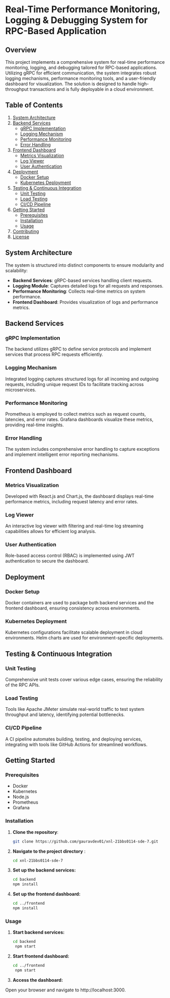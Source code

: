 # Real-Time Performance Monitoring, Logging & Debugging System for RPC-Based Application

## Overview

This project implements a comprehensive system for real-time performance monitoring, logging, and debugging tailored for RPC-based applications. Utilizing gRPC for efficient communication, the system integrates robust logging mechanisms, performance monitoring tools, and a user-friendly dashboard for visualization. The solution is designed to handle high-throughput transactions and is fully deployable in a cloud environment.

## Table of Contents

1. [System Architecture](#system-architecture)
2. [Backend Services](#backend-services)
   - [gRPC Implementation](#grpc-implementation)
   - [Logging Mechanism](#logging-mechanism)
   - [Performance Monitoring](#performance-monitoring)
   - [Error Handling](#error-handling)
3. [Frontend Dashboard](#frontend-dashboard)
   - [Metrics Visualization](#metrics-visualization)
   - [Log Viewer](#log-viewer)
   - [User Authentication](#user-authentication)
4. [Deployment](#deployment)
   - [Docker Setup](#docker-setup)
   - [Kubernetes Deployment](#kubernetes-deployment)
5. [Testing & Continuous Integration](#testing--continuous-integration)
   - [Unit Testing](#unit-testing)
   - [Load Testing](#load-testing)
   - [CI/CD Pipeline](#cicd-pipeline)
6. [Getting Started](#getting-started)
   - [Prerequisites](#prerequisites)
   - [Installation](#installation)
   - [Usage](#usage)
7. [Contributing](#contributing)
8. [License](#license)

## System Architecture

The system is structured into distinct components to ensure modularity and scalability:

- **Backend Services**: gRPC-based services handling client requests.
- **Logging Module**: Captures detailed logs for all requests and responses.
- **Performance Monitoring**: Collects real-time metrics on system performance.
- **Frontend Dashboard**: Provides visualization of logs and performance metrics.

## Backend Services

### gRPC Implementation

The backend utilizes gRPC to define service protocols and implement services that process RPC requests efficiently.

### Logging Mechanism

Integrated logging captures structured logs for all incoming and outgoing requests, including unique request IDs to facilitate tracking across microservices.

### Performance Monitoring

Prometheus is employed to collect metrics such as request counts, latencies, and error rates. Grafana dashboards visualize these metrics, providing real-time insights.

### Error Handling

The system includes comprehensive error handling to capture exceptions and implement intelligent error reporting mechanisms.

## Frontend Dashboard

### Metrics Visualization

Developed with React.js and Chart.js, the dashboard displays real-time performance metrics, including request latency and error rates.

### Log Viewer

An interactive log viewer with filtering and real-time log streaming capabilities allows for efficient log analysis.

### User Authentication

Role-based access control (RBAC) is implemented using JWT authentication to secure the dashboard.

## Deployment

### Docker Setup

Docker containers are used to package both backend services and the frontend dashboard, ensuring consistency across environments.

### Kubernetes Deployment

Kubernetes configurations facilitate scalable deployment in cloud environments. Helm charts are used for environment-specific deployments.

## Testing & Continuous Integration

### Unit Testing

Comprehensive unit tests cover various edge cases, ensuring the reliability of the RPC APIs.

### Load Testing

Tools like Apache JMeter simulate real-world traffic to test system throughput and latency, identifying potential bottlenecks.

### CI/CD Pipeline

A CI pipeline automates building, testing, and deploying services, integrating with tools like GitHub Actions for streamlined workflows.

## Getting Started

### Prerequisites

- Docker
- Kubernetes
- Node.js
- Prometheus
- Grafana

### Installation

1. **Clone the repository**:

   ```bash
   git clone https://github.com/gauravdev01/xnl-21bbs0114-sde-7.git
   ```
2. **Navigate to the project directory** :

    ```bash
    cd xnl-21bbs0114-sde-7
    ```
3. **Set up the backend services:**

    ```bash
    cd backend
    npm install
    ```
4. **Set up the frontend dashboard:**

    ```bash
    cd ../frontend
    npm install
    ```
### Usage 

1. **Start backend services:**
   ```bash
   cd backend
    npm start
    ```
2. **Start frontend dashboard:**

   ```bash
   cd ../frontend
    npm start
    ```
3. **Access the dashboard:**

Open your browser and navigate to http://localhost:3000.
